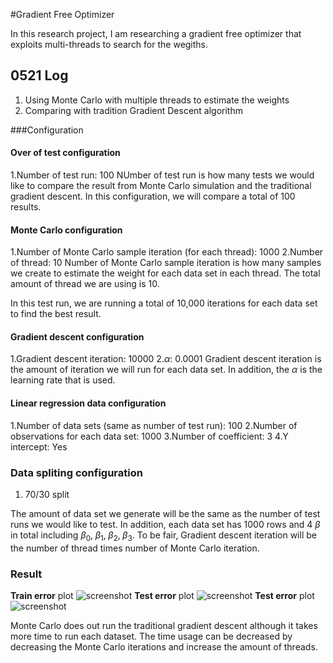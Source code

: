 #Gradient Free Optimizer

In this research project, I am researching a gradient free optimizer that exploits multi-threads to search for the wegiths.

## 0521 Log
1. Using Monte Carlo with multiple threads to estimate the weights 
2. Comparing with tradition Gradient Descent algorithm

###Configuration

#### Over of test configuration
1.Number of test run: 100
NUmber of test run is how many tests we would like to compare the result from Monte Carlo simulation and the traditional gradient descent. In this configuration, we will compare a total of 100 results. 

#### Monte Carlo configuration
1.Number of Monte Carlo sample iteration (for each thread): 1000
2.Number of thread: 10
Number of Monte Carlo sample iteration is how many samples we create to estimate the weight for each data set in each thread. The total amount of thread we are using is 10.  

In this test run, we are running a total of 10,000 iterations for each data set to find the best result.

#### Gradient descent configuration
1.Gradient descent iteration: 10000
2.$\alpha$: 0.0001
Gradient descent iteration is the amount of iteration we will run for each data set. In addition, the $\alpha$ is the learning rate that is used.

#### Linear regression data configuration
1.Number of data sets (same as number of test run): 100
2.Number of observations for each data set: 1000
3.Number of coefficient: 3
4.Y intercept: Yes

### Data spliting configuration
1. 70/30 split

The amount of data set we generate will be the same as the number of test runs we would like to test. In addition, each data set has 1000 rows and 4 $\beta$ in total including $\beta_0,\; \beta_1,\; \beta_2,\; \beta_3$. To be fair, Gradient descent iteration will be the number of thread times number of Monte Carlo iteration.  

### Result

**Train error** plot
![screenshot](resouce/0521v1_MSE_train.png)
**Test error** plot
![screenshot](resouce/0521v1_MSE_test.png)
**Test error** plot
![screenshot](resouce/0521v1_performance.png)

Monte Carlo does out run the traditional gradient descent although it takes more time to run each dataset. The time usage can be decreased by decreasing the Monte Carlo iterations and increase the amount of threads.





